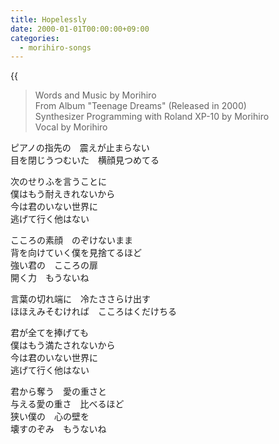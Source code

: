 ```yaml
---
title: Hopelessly
date: 2000-01-01T00:00:00+09:00
categories:
  - morihiro-songs
---
```



<!--more-->

{{<audio hopelessly>}}

> Words and Music by Morihiro  
> From Album "Teenage Dreams" (Released in 2000)  
> Synthesizer Programming with Roland XP-10 by Morihiro  
> Vocal by Morihiro

ピアノの指先の　震えが止まらない  
目を閉じうつむいた　横顔見つめてる

次のせりふを言うことに  
僕はもう耐えきれないから  
今は君のいない世界に  
逃げて行く他はない

こころの素顔　のぞけないまま  
背を向けていく僕を見捨てるほど  
強い君の　こころの扉  
開く力　もうないね

言葉の切れ端に　冷たささらけ出す  
ほほえみそむければ　こころはくだけちる

君が全てを捧げても  
僕はもう満たされないから  
今は君のいない世界に  
逃げて行く他はない

君から奪う　愛の重さと  
与える愛の重さ　比べるほど  
狭い僕の　心の壁を  
壊すのぞみ　もうないね